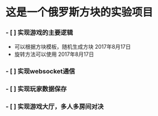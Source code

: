 # 这是一个俄罗斯方块的实验项目

### - [ ] 实现游戏的主要逻辑
-   可以根据方块模板，随机生成方块  2017年8月17日
-   旋转方法可以使用    2017年8月17日
### - [ ] 实现websocket通信
### - [ ] 实现玩家数据保存
### - [ ] 实现游戏大厅，多人多房间对决

